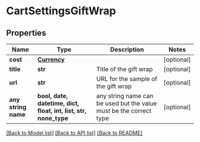 # CartSettingsGiftWrap


## Properties
Name | Type | Description | Notes
------------ | ------------- | ------------- | -------------
**cost** | [**Currency**](Currency.md) |  | [optional] 
**title** | **str** | Title of the gift wrap | [optional] 
**url** | **str** | URL for the sample of the gift wrap | [optional] 
**any string name** | **bool, date, datetime, dict, float, int, list, str, none_type** | any string name can be used but the value must be the correct type | [optional]

[[Back to Model list]](../README.md#documentation-for-models) [[Back to API list]](../README.md#documentation-for-api-endpoints) [[Back to README]](../README.md)


